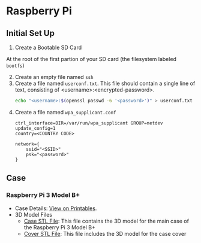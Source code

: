 # Raspberry Pi

## Initial Set Up

1. Create a Bootable SD Card

At the root of the first partion of your SD card (the filesystem labeled `bootfs`)

2. Create an empty file named `ssh` 
3. Create a file named `userconf.txt`. This file should contain a single line of text, consisting of \<username\>:\<encrypted-password\>.
    ```bash
    echo "<username>:$(openssl passwd -6 '<password>')" > userconf.txt
    ```
4. Create a file named `wpa_supplicant.conf`
    ```
    ctrl_interface=DIR=/var/run/wpa_supplicant GROUP=netdev
    update_config=1
    country=<COUNTRY CODE>

    network={
        ssid="<SSID>"
        psk="<password>"
    }
    ```

## Case

### Raspberry Pi 3 Model B+

- Case Details: [View on Printables](https://www.printables.com/model/24942-raspberry-pi-34-b-case).
- 3D Model Files
  - [Case STL File](rpi-3-case.stl): This file contains the 3D model for the main case of the Raspberry Pi 3 Model B+
  - [Cover STL File](rpi-3-cover.stl): This file includes the 3D model for the case cover
